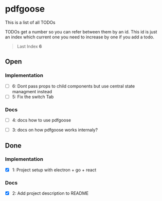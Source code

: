 # pdfgoose
This is a list of all TODOs

TODOs get a number so you can refer between them by an id.
This id is just an index which current one you need to increase by one if you add a todo.

> Last Index **6**

## Open

### Implementation
- [ ] 6: Dont pass props to child components but use central state managment instead
- [ ] 5: Fix the switch Tab

### Docs
- [ ] 4: docs how to use pdfgoose
- [ ] 3: docs on how pdfgoose works internaly?



## Done

### Implementation
- [x] 1: Project setup with electron + go + react
### Docs
- [x] 2: Add project description to README
